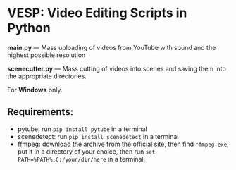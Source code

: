 # VESP: Video Editing Scripts in Python

**main.py** — Mass uploading of videos from YouTube with sound and the highest possible resolution

**scenecutter.py** — Mass cutting of videos into scenes and saving them into the appropriate directories.

For **Windows** only.

## Requirements:
- pytube: run `pip install pytube` in a terminal
- scenedetect: run `pip install scenedetect` in a terminal
- ffmpeg: download the archive from the official site, then find `ffmpeg.exe`, put it in a directory of your choice, then run `set PATH=%PATH%;C:/your/dir/here` in a terminal.
